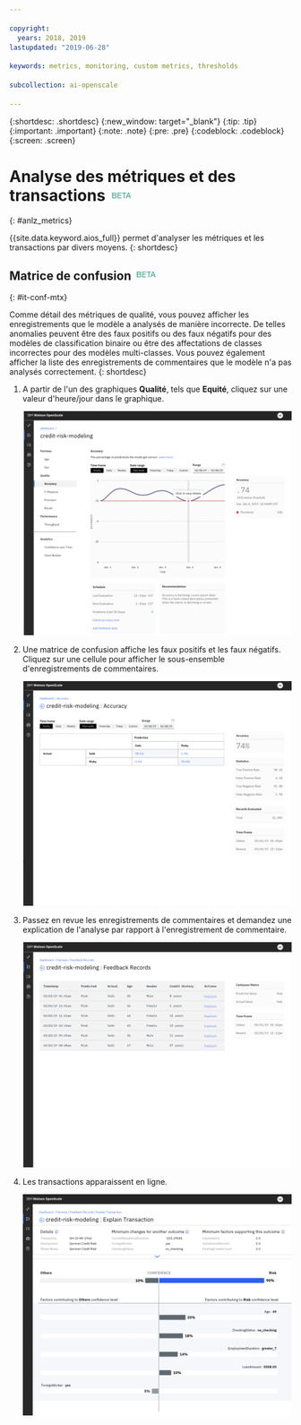 ```yaml
---

copyright:
  years: 2018, 2019
lastupdated: "2019-06-28"

keywords: metrics, monitoring, custom metrics, thresholds

subcollection: ai-openscale

---
```


{:shortdesc: .shortdesc}
{:new_window: target="_blank"}
{:tip: .tip}
{:important: .important}
{:note: .note}
{:pre: .pre}
{:codeblock: .codeblock}
{:screen: .screen}

# Analyse des métriques et des transactions ![balise bêta](images/beta.png)
{: #anlz_metrics}

{{site.data.keyword.aios_full}} permet d'analyser les métriques et les transactions par divers moyens.
{: shortdesc}

## Matrice de confusion ![balise bêta](images/beta.png)
{: #it-conf-mtx}

Comme détail des métriques de qualité, vous pouvez afficher les enregistrements que le modèle a analysés de manière incorrecte. De telles anomalies peuvent être des faux positifs ou des faux négatifs pour des modèles de classification binaire ou être des affectations de classes incorrectes pour des modèles multi-classes. Vous pouvez également afficher la liste des enregistrements de commentaires que le modèle n'a pas analysés correctement.
{: shortdesc}

1. A partir de l'un des graphiques **Qualité**, tels que **Equité**, cliquez sur une valeur d'heure/jour dans le graphique.
    
    ![Liste des transactions biaisées](images/Confusion_Matrix_040819.004.png)

1. Une matrice de confusion affiche les faux positifs et les faux négatifs. Cliquez sur une cellule pour afficher le sous-ensemble d'enregistrements de commentaires.

    ![Liste des transactions biaisées](images/Confusion_Matrix_040819.005.png)

1. Passez en revue les enregistrements de commentaires et demandez une explication de l'analyse par rapport à l'enregistrement de commentaire.

    ![Liste des transactions biaisées](images/Confusion_Matrix_040819.006.png)

1. Les transactions apparaissent en ligne.

    ![Liste des transactions biaisées](images/Confusion_Matrix_040819.007.png)

